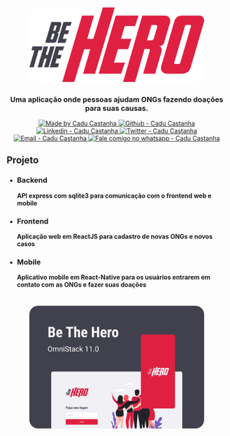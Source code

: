<h1 align="center">
    <img alt="Be the Hero" src="https://github.com/caducastanha/be-the-hero/blob/master/frontend/src/assets/logo.svg?raw=true"  width="400px" style="border-radius:20px;"/>
</h1>

<h3 align="center" >
  Uma aplicação onde pessoas ajudam ONGs fazendo doações para suas causas.
</h3>

<p align="center">
  <a href="https://github.com/caducastanha" target="_blank">
    <img alt="Made by Cadu Castanha" src="https://img.shields.io/badge/made%20by-caducastanha-informational">
  </a>
  <a href="https://github.com/caducastanha" target="_blank" >
    <img alt="Github - Cadu Castanha" src="https://img.shields.io/badge/Github--%23F8952D?style=social&logo=github">
  </a>
  <a href="https://www.linkedin.com/in/carlos-eduardo-castanha-a93153108/" target="_blank" >
    <img alt="Linkedin - Cadu Castanha" src="https://img.shields.io/badge/Linkedin--%23F8952D?style=social&logo=linkedin">
  </a>
  <a href="https://twitter.com/cadu_castanha" target="_blank" >
    <img alt="Twitter - Cadu Castanha" src="https://img.shields.io/badge/Twitter--%23F8952D?style=social&logo=twitter">
  </a>
  <a href="mailto:caducastanha@gmail.com" target="_blank" >
    <img alt="Email - Cadu Castanha" src="https://img.shields.io/badge/Email--%23F8952D?style=social&logo=gmail">
  </a>
  <a href="https://api.whatsapp.com/send?phone=5587981721125"
        target="_blank" >
    <img alt="Fale comigo no whatsapp - Cadu Castanha" src="https://img.shields.io/badge/Whatsapp--%23F8952D?style=social&logo=whatsapp">
  </a>
</p>

## Projeto
- ### Backend 
	 **API express com sqlite3 para comunicação com o frontend web e mobile**
  
- ### Frontend 
	 **Aplicação web em ReactJS para cadastro de novas ONGs e novos casos**
   
- ### Mobile 
	 **Aplicativo mobile em React-Native para os usuários entrarem em contato com as ONGs e fazer suas doações**

<h1 align="center">
    <img alt="Be the Hero" src="https://github.com/caducastanha/be-the-hero/blob/master/frontend/src/assets/banner.svg?raw=true"  width="400px" style="border-radius:20px;"/>
</h1>
